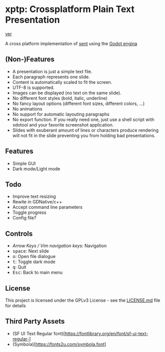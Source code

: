 # xptp: Crossplatform Plain Text Presentation

[ver](https://img.shields.io/badge/ver-0.1.0--alpha-blue.svg)

A cross platform implementation of [sent](https://tools.suckless.org/sent/)
using the [Godot engina](https://godotengine.org/)

## (Non-)Features

* A presentation is just a simple text file.
* Each paragraph represents one slide.
* Content is automatically scaled to fit the screen.
* UTF-8 is supported.
* Images can be displayed (no text on the same slide).
* No different font styles (bold, italic, underline)
* No fancy layout options (different font sizes, different colors, …)
* No animations
* No support for automatic layouting paragraphs
* No export function. If you really need one, just use a shell script with
xdotool and your favorite screenshot application.
* Slides with exuberant amount of lines or characters produce rendering
will not fit in the slide preventing you from holding bad presentations.

## Features
* Simple GUI
* Dark mode/Light mode

## Todo
* Improve text resizing
* Rewite in GDNative/c++
* Accept command line parameters
* Toggle progress
* Config file?

## Controls

* _Arrow Keys / Vim navigation keys_: Navigation
* <kbd>space</kbd>: Next slide
* <kbd>o</kbd>: Open file dialogue
* <kbd>t</kbd>: Toggle dark mode
* <kbd>q</kbd>: Quit
* <kbd>Esc</kbd>: Back to main menu

## License

This project is licensed under the GPLv3 License - see the [LICENSE.md](LICENSE.md) file for details

## Third Party Assets
* (SF UI Text Regular font)[https://fontlibrary.org/en/font/sf-ui-text-regular-]
* (Symbola)[https://fonts2u.com/symbola.font]
